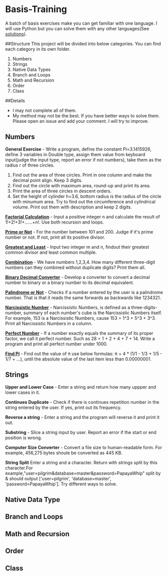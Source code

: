 Basis-Training
==============

A batch of basis exercises make you can get familiar with one language. I will use Python but you can solve them with any other languages(See [solutions](https://github.com/hsssgddtc/Basis-Training-Solutions)). 

##Structure
This project will be divided into below categories. You can find each category in its own folder.  
1. Numbers  
2. Strings  
3. Native Data Types  
4. Branch and Loops   
5. Math and Recursion  
6. Order  
7. Class

##Details
- I may not complete all of them.  
- My method may not be the best. If you have better ways to solve them. Please open an issue and add your comment. I will try to improve.

Numbers
------------
**General Exercise** - Write a program, define the constant Pi=3.1415926, define 3 variables in Double type, assign them value from keyboard input(judge the input type, report an error if not numbers), take them as the radius r of three circles.  
1. Find out the area of three circles. Print in one column and make the decimal point align. Keep 3 digits.  
2. Find out the circle with maximum area, round-up and print its area.  
3. Print the area of three circles in descent orders.  
4. Set the height of cylinder h=3.6, bottom radius is the radius of the circle with minumum area. Try to find out the circumference and cylindrical volume. Print out them with description and keep 2 digits. 

[**Factorial Calculation**](https://github.com/hsssgddtc/Basis_Training/blob/master/Numbers/Factorial_Calculation.py)  - Input a positive integer n and calculate the result of 1!+2!+3!+......+n!. Use both recursion and loops.

[**Prime or Not**](https://github.com/hsssgddtc/Basis_Training/blob/master/Numbers/Prime_or_Not.py) - For the number between 101 and 200. Judge if it's prime number or not. If not, print all its positive divisor.

[**Greatest and Least**](https://github.com/hsssgddtc/Basis_Training/blob/master/Numbers/Greatest_and%20Least.py) - Input two integer m and n, findout their greatest common divisor and least common multiple.

[**Combination**](https://github.com/hsssgddtc/Basis_Training/blob/master/Numbers/Combination.py) - We have numbers 1,2,3,4. How many different three-digit numbers can they combined without duplicate digits? Print them all.

[**Binary Decimal Converter**](https://github.com/hsssgddtc/Basis_Training/blob/master/Numbers/Binary_Decimal_Converter.py) - Develop a converter to convert a decimal number to binary or a binary number to its decimal equivalent.

[**Palindrome or Not**](https://github.com/hsssgddtc/Basis_Training/blob/master/Numbers/Palindrome.py) -  Checks if a number entered by the user is a palindrome number. That is that it reads the same forwards as backwards like 1234321.

[**Narcissistic Number**]() - Narcissistic Numbers, is defined as a three-digits-number, summary of each number's cube is the Narcissistic Numbers itself. For example, 153 is a Narcissistic Numbers, cause 153 = 1^3 + 5^3 + 3^3. Print all Narcissistic Numbers in a column.

[**Perfect Number**](https://github.com/hsssgddtc/Basis_Training/blob/master/Numbers/Palindrome.py) - If a number exactly equals the summary of its proper factor, we call it perfect number. Such as 28 = 1 + 2 + 4 + 7 + 14. Write a program and print all perfect number under 1000.

[**Find Pi**](https://github.com/hsssgddtc/Basis_Training/blob/master/Numbers/Find_Pi.py) - Find out the value of π use below formulas: π = 4 * (1/1 - 1/3 + 1/5 - 1/7 + ...), until the absolute value of the last item less than 0.00000001.

Strings
------------
**Upper and Lower Case** - Enter a string and return how many uppper and lower cases in it.

**Continues Duplicate** - Check if there is continues repetition number in the string entered by the user. If yes, print out its frequency.

**Reverse a string** - Enter a string and the program will reverse it and print it out.

**Substring** - Slice a string input by user. Report an error if the start or end position is wrong.

**Computer Size Converter** - Convert a file size to human-readable form. For example, 456,275 bytes shoule be converted as 445 KB.

**String Split** Enter a string and a character. Return with strings split by this character.For example,"user=pilgrim&database=master&password=PapayaWhip" split by & should output ['user=pilgrim', 'database=master', 'password=PapayaWhip']. Try different ways to solve.

Native Data Type
------------

Branch and Loops
------------

Math and Recursion
------------

Order
------------

Class
------------


